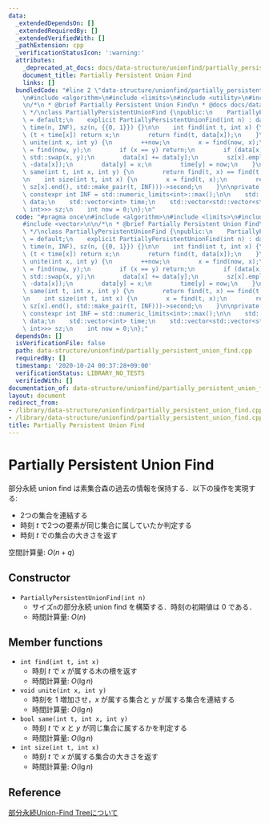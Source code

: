 ```yaml
---
data:
  _extendedDependsOn: []
  _extendedRequiredBy: []
  _extendedVerifiedWith: []
  _pathExtension: cpp
  _verificationStatusIcon: ':warning:'
  attributes:
    _deprecated_at_docs: docs/data-structure/unionfind/partially_persistent_union_find.md
    document_title: Partially Persistent Union Find
    links: []
  bundledCode: "#line 2 \"data-structure/unionfind/partially_persistent_union_find.cpp\"\
    \n#include <algorithm>\n#include <limits>\n#include <utility>\n#include <vector>\n\
    \n/*\n * @brief Partially Persistent Union Find\n * @docs docs/data-structure/unionfind/partially_persistent_union_find.md\n\
    \ */\nclass PartiallyPersistentUnionFind {\npublic:\n    PartiallyPersistentUnionFind()\
    \ = default;\n    explicit PartiallyPersistentUnionFind(int n) : data(n, -1),\
    \ time(n, INF), sz(n, {{0, 1}}) {}\n\n    int find(int t, int x) {\n        if\
    \ (t < time[x]) return x;\n        return find(t, data[x]);\n    }\n\n    void\
    \ unite(int x, int y) {\n        ++now;\n        x = find(now, x);\n        y\
    \ = find(now, y);\n        if (x == y) return;\n        if (data[x] > data[y])\
    \ std::swap(x, y);\n        data[x] += data[y];\n        sz[x].emplace_back(now,\
    \ -data[x]);\n        data[y] = x;\n        time[y] = now;\n    }\n\n    bool\
    \ same(int t, int x, int y) {\n        return find(t, x) == find(t, y);\n    }\n\
    \n    int size(int t, int x) {\n        x = find(t, x);\n        return (--std::lower_bound(sz[x].begin(),\
    \ sz[x].end(), std::make_pair(t, INF)))->second;\n    }\n\nprivate:\n    static\
    \ constexpr int INF = std::numeric_limits<int>::max();\n\n    std::vector<int>\
    \ data;\n    std::vector<int> time;\n    std::vector<std::vector<std::pair<int,\
    \ int>>> sz;\n    int now = 0;\n};\n"
  code: "#pragma once\n#include <algorithm>\n#include <limits>\n#include <utility>\n\
    #include <vector>\n\n/*\n * @brief Partially Persistent Union Find\n * @docs docs/data-structure/unionfind/partially_persistent_union_find.md\n\
    \ */\nclass PartiallyPersistentUnionFind {\npublic:\n    PartiallyPersistentUnionFind()\
    \ = default;\n    explicit PartiallyPersistentUnionFind(int n) : data(n, -1),\
    \ time(n, INF), sz(n, {{0, 1}}) {}\n\n    int find(int t, int x) {\n        if\
    \ (t < time[x]) return x;\n        return find(t, data[x]);\n    }\n\n    void\
    \ unite(int x, int y) {\n        ++now;\n        x = find(now, x);\n        y\
    \ = find(now, y);\n        if (x == y) return;\n        if (data[x] > data[y])\
    \ std::swap(x, y);\n        data[x] += data[y];\n        sz[x].emplace_back(now,\
    \ -data[x]);\n        data[y] = x;\n        time[y] = now;\n    }\n\n    bool\
    \ same(int t, int x, int y) {\n        return find(t, x) == find(t, y);\n    }\n\
    \n    int size(int t, int x) {\n        x = find(t, x);\n        return (--std::lower_bound(sz[x].begin(),\
    \ sz[x].end(), std::make_pair(t, INF)))->second;\n    }\n\nprivate:\n    static\
    \ constexpr int INF = std::numeric_limits<int>::max();\n\n    std::vector<int>\
    \ data;\n    std::vector<int> time;\n    std::vector<std::vector<std::pair<int,\
    \ int>>> sz;\n    int now = 0;\n};"
  dependsOn: []
  isVerificationFile: false
  path: data-structure/unionfind/partially_persistent_union_find.cpp
  requiredBy: []
  timestamp: '2020-10-24 00:37:28+09:00'
  verificationStatus: LIBRARY_NO_TESTS
  verifiedWith: []
documentation_of: data-structure/unionfind/partially_persistent_union_find.cpp
layout: document
redirect_from:
- /library/data-structure/unionfind/partially_persistent_union_find.cpp
- /library/data-structure/unionfind/partially_persistent_union_find.cpp.html
title: Partially Persistent Union Find
---
```

# Partially Persistent Union Find

部分永続 union find は素集合森の過去の情報を保持する．以下の操作を実現する:
- 2つの集合を連結する
- 時刻 $t$ で2つの要素が同じ集合に属していたか判定する
- 時刻 $t$ での集合の大きさを返す

空間計算量: $O(n + q)$

## Constructor

- `PartiallyPersistentUnionFind(int n)`
    - サイズ`n`の部分永続 union find を構築する．時刻の初期値は 0 である．
    - 時間計算量: $O(n)$

## Member functions

- `int find(int t, int x)`
    - 時刻 $t$ で $x$ が属する木の根を返す
    - 時間計算量: $O(\lg n)$
- `void unite(int x, int y)`
    - 時刻を 1 増加させ，$x$ が属する集合と $y$ が属する集合を連結する
    - 時間計算量: $O(\lg n)$
- `bool same(int t, int x, int y)`
    - 時刻 $t$ で $x$ と $y$ が同じ集合に属するかを判定する
    - 時間計算量: $O(\lg n)$
- `int size(int t, int x)`
    - 時刻 $t$ で $x$ が属する集合の大きさを返す
    - 時間計算量: $O(\lg n)$

## Reference

[部分永続Union-Find Treeについて](https://noshi91.hatenablog.com/entry/2018/02/18/161529)